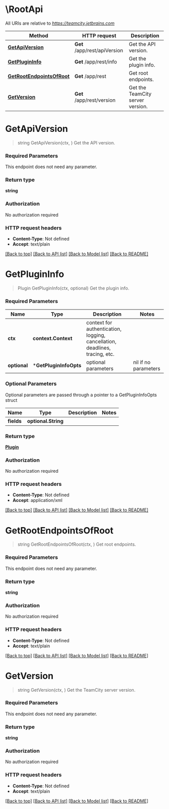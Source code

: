 # \RootApi

All URIs are relative to *https://teamcity.jetbrains.com*

Method | HTTP request | Description
------------- | ------------- | -------------
[**GetApiVersion**](RootApi.md#GetApiVersion) | **Get** /app/rest/apiVersion | Get the API version.
[**GetPluginInfo**](RootApi.md#GetPluginInfo) | **Get** /app/rest/info | Get the plugin info.
[**GetRootEndpointsOfRoot**](RootApi.md#GetRootEndpointsOfRoot) | **Get** /app/rest | Get root endpoints.
[**GetVersion**](RootApi.md#GetVersion) | **Get** /app/rest/version | Get the TeamCity server version.


# **GetApiVersion**
> string GetApiVersion(ctx, )
Get the API version.



### Required Parameters
This endpoint does not need any parameter.

### Return type

**string**

### Authorization

No authorization required

### HTTP request headers

 - **Content-Type**: Not defined
 - **Accept**: text/plain

[[Back to top]](#) [[Back to API list]](../README.md#documentation-for-api-endpoints) [[Back to Model list]](../README.md#documentation-for-models) [[Back to README]](../README.md)

# **GetPluginInfo**
> Plugin GetPluginInfo(ctx, optional)
Get the plugin info.



### Required Parameters

Name | Type | Description  | Notes
------------- | ------------- | ------------- | -------------
 **ctx** | **context.Context** | context for authentication, logging, cancellation, deadlines, tracing, etc.
 **optional** | ***GetPluginInfoOpts** | optional parameters | nil if no parameters

### Optional Parameters
Optional parameters are passed through a pointer to a GetPluginInfoOpts struct

Name | Type | Description  | Notes
------------- | ------------- | ------------- | -------------
 **fields** | **optional.String**|  | 

### Return type

[**Plugin**](plugin.md)

### Authorization

No authorization required

### HTTP request headers

 - **Content-Type**: Not defined
 - **Accept**: application/xml

[[Back to top]](#) [[Back to API list]](../README.md#documentation-for-api-endpoints) [[Back to Model list]](../README.md#documentation-for-models) [[Back to README]](../README.md)

# **GetRootEndpointsOfRoot**
> string GetRootEndpointsOfRoot(ctx, )
Get root endpoints.



### Required Parameters
This endpoint does not need any parameter.

### Return type

**string**

### Authorization

No authorization required

### HTTP request headers

 - **Content-Type**: Not defined
 - **Accept**: text/plain

[[Back to top]](#) [[Back to API list]](../README.md#documentation-for-api-endpoints) [[Back to Model list]](../README.md#documentation-for-models) [[Back to README]](../README.md)

# **GetVersion**
> string GetVersion(ctx, )
Get the TeamCity server version.



### Required Parameters
This endpoint does not need any parameter.

### Return type

**string**

### Authorization

No authorization required

### HTTP request headers

 - **Content-Type**: Not defined
 - **Accept**: text/plain

[[Back to top]](#) [[Back to API list]](../README.md#documentation-for-api-endpoints) [[Back to Model list]](../README.md#documentation-for-models) [[Back to README]](../README.md)

